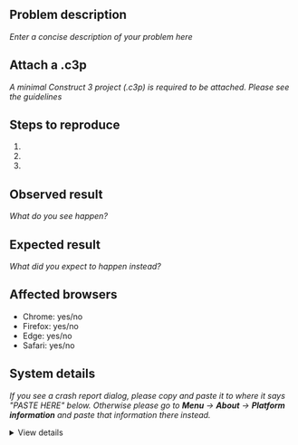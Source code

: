 ## Problem description

*Enter a concise description of your problem here*

## Attach a .c3p

*A minimal Construct 3 project (.c3p) is required to be attached. Please see the guidelines*

## Steps to reproduce

1.
2.
3.

## Observed result

*What do you see happen?*

## Expected result

*What did you expect to happen instead?*

## Affected browsers

* Chrome: yes/no
* Firefox: yes/no
* Edge: yes/no
* Safari: yes/no

## System details

*If you see a crash report dialog, please copy and paste it to where it says "PASTE HERE" below. Otherwise please go to **Menu** -> **About** -> **Platform information** and paste that information there instead.*

<details><summary>View details</summary>

PASTE HERE

</details>
